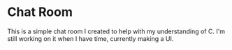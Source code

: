 # Chat Room
This is a simple chat room I created to help with my understanding of C. I'm still working on it when I have time, currently making a UI.

